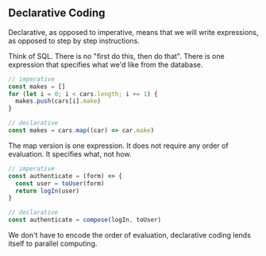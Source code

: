 ## Declarative Coding

Declarative, as opposed to imperative, means that we will write expressions, as
opposed to step by step instructions.

Think of SQL. There is no "first do this, then do that". There is one expression
that specifies what we'd like from the database.

```javascript
// imperative
const makes = []
for (let i = 0; i < cars.length; i += 1) {
  makes.push(cars[i].make)
}

// declarative
const makes = cars.map((car) => car.make)
```

The map version is one expression. It does not require any order of evaluation.
It specifies what, not how.

```javascript
// imperative
const authenticate = (form) => {
  const user = toUser(form)
  return logIn(user)
}

// declarative
const authenticate = compose(logIn, toUser)
```

We don't have to encode the order of evaluation, declarative coding lends itself
to parallel computing.
